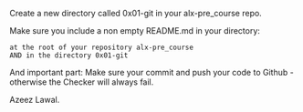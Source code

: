 Create a new directory called 0x01-git in your alx-pre_course repo.

Make sure you include a non empty README.md in your directory:

    at the root of your repository alx-pre_course
    AND in the directory 0x01-git

And important part: Make sure your commit and push your code to Github - otherwise the Checker will always fail.

Azeez Lawal.
